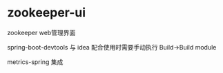 # zookeeper-ui

zookeeper web管理界面

spring-boot-devtools 与 idea 配合使用时需要手动执行 Build->Build module

metrics-spring 集成